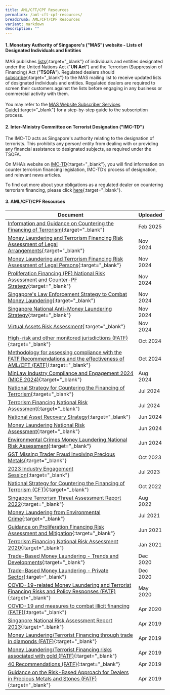 ```yaml
---
title: AML/CFT/CPF Resources
permalink: /aml-cft-cpf-resources/
breadcrumb: AML/CFT/CPF Resources
variant: markdown
description: ""
---
```

#### 1. Monetary Authority of Singapore's ("**MAS**") website - Lists of Designated Individuals and Entities

MAS publishes [lists](https://www.mas.gov.sg/regulation/anti-money-laundering/targeted-financial-sanctions/lists-of-designated-individuals-and-entities){:target="_blank"} of individuals and entities designated under the United Nations Act ("**UN Act**") and the Terrorism (Suppression of Financing) Act ("**TSOFA**"). Regulated dealers should [subscribe](https://www.mas.gov.sg/subscription-services){:target="_blank"} to the MAS mailing list to receive updated lists of designated individuals and entities. Regulated dealers are required to screen their customers against the lists before engaging in any business or commercial activity with them.<br><br>
You may refer to the [MAS Website Subscriber Services Guide](/images/MAS%20Website%20Subscriber%20Services%20Guide_20191105_V1Final.pdf){:target="_blank"} for a step-by-step guide to the subscription process.<br>

#### 2. Inter-Ministry Committee on Terrorist Designation ("**IMC-TD**")

The IMC-TD acts as Singapore's authority relating to the designation of terrorists. This prohibits any person/ entity from dealing with or providing any financial assistance to designated subjects, as required under the TSOFA.

On MHA’s website on [IMC-TD](https://www.mha.gov.sg/what-we-do/managing-security-threats/countering-the-financing-of-terrorism){:target="_blank"}, you will find information on counter terrorism financing legislation, IMC-TD’s process of designation, and relevant news articles.

To find out more about your obligations as a regulated dealer on countering terrorism financing, please click [here](/images/Measures%20relating%20to%20prevention%20of%20terrorism%20financing.pdf){:target="_blank"}.

#### 3. AML/CFT/CPF Resources

<style>
table th:first-of-type {
    width: 85%;
}
table th:nth-of-type(2) {
    width: 36%;
}
table th:nth-of-type(3) {
    width: 30%;
}
table th:nth-of-type(3) {
width: 30%;
}
</style>

| Document | Uploaded |
| --- | --- |
| [Information and Guidance on Countering the Financing of Terrorism](/files/information%20and%20guidance%20on%20countering%20the%20financing%20of%20terrorism.pdf){:target="_blank"}| Feb 2025 |
| [Money Laundering and Terrorism Financing Risk Assessment of Legal Arrangements](/files/Money_Laundering_and_Terrorism_Financing_Risk_Assessment_of_Legal_Arrangements.pdf){:target="_blank"} | Nov 2024 |
| [Money Laundering and Terrorism Financing Risk Assessment of Legal Persons](/files/Money_Laundering_and_Terrorism_Financing_Risk_Assessment_of_Legal_Persons.pdf){:target="_blank"} | Nov 2024 |
| [Proliferation Financing (PF) National Risk Assessment and Counter-PF Strategy](/files/Proliferation_Financing_National_Risk_Assessment_and_Counter_PF_Strategy.pdf){:target="_blank"} | Nov 2024 |
| [Singapore's Law Enforcement Strategy to Combat Money Laundering](/files/Singapore_Law_Enforcement_Strategy_to_Combat_Money_Laundering.pdf){:target="_blank"} | Nov 2024 |
| [Singapore National Anti-Money Laundering Strategy](/files/Singapore_National_Anti_Money_Laundering_Strategy.pdf){:target="_blank"} | Nov 2024 |
| [Virtual Assets Risk Assessment](/files/Virtual_Assets_Risk_Assessment.pdf){:target="_blank"} | Nov 2024 |
| [High-risk and other monitored jurisdictions (FATF)](https://www.fatf-gafi.org/en/countries/black-and-grey-lists.html){:target="_blank"} | Oct 2024 |
| [Methodology for assessing compliance with the FATF Recommendations and the effectiveness of AML/CFT (FATF)](https://www.fatf-gafi.org/en/publications/Mutualevaluations/Fatf-methodology.html){:target="_blank"} | Oct 2024 |
| [MinLaw Industry Compliance and Engagement 2024 (MICE 2024)](/files/MICE_2024.pdf){:target="_blank"} | Aug 2024 |
| [National Strategy for Countering the Financing of Terrorism](/files/National_Strategy_for_Countering_the_Financing_of_Terrorism_2024.pdf){:target="_blank"} | Jul 2024 |
| [Terrorism Financing National Risk Assessment](/files/Terrorism_Financing_National_Risk_Assessment_2024.pdf){:target="_blank"} | Jul 2024 |
| [National Asset Recovery Strategy](/files/National_Asset_Recovery_Strategy_2024.pdf){:target="_blank"} | Jun 2024 |
| [Money Laundering National Risk Assessment](/files/Money_Laundering_National_Risk_Assessment_2024.pdf){:target="_blank"} | Jun 2024 |
| [Environmental Crimes Money Laundering National Risk Assessment](/files/Env_Crimes_ML_NRA___Final.pdf){:target="_blank"} | Jun 2024 |
| [GST Missing Trader Fraud Involving Precious Metals](https://www.iras.gov.sg/who-we-are/what-we-do/annual-reports-and-publications/taxbytes-iras/gst/gst-missing-trader-fraud-involving-precious-metals){:target="_blank"} | Oct 2023 |
| [2023 Industry Engagement Session](/files/2023%20industry%20engagement%20session_20230510.pdf){:target="_blank"} | Jul 2023 |
| [National Strategy for Countering the Financing of Terrorism (CFT)](/files/National%20Strategy%20for%20Countering%20the%20Financing%20of%20Terrorism.pdf){:target="_blank"} | Oct 2022 |
| [Singapore Terrorism Threat Assessment Report 2022](https://www.mha.gov.sg/docs/default-source/default-document-library/singapore-terrorism-threat-assessment-report-2022.pdf){:target="_blank"} | Aug 2022 |
| [Money Laundering from Environmental Crime](https://www.fatf-gafi.org/media/fatf/documents/reports/Money-Laundering-from-Environmental-Crime.pdf){:target="_blank"} | Jul 2021 |
| [Guidance on Proliferation Financing Risk Assessment and Mitigation](https://www.fatf-gafi.org/media/fatf/documents/reports/Guidance-Proliferation-Financing-Risk-Assessment-Mitigation.pdf){:target="_blank"} | Jun 2021 |
| [Terrorism Financing National Risk  Assessment 2020](/images/Terrorism%20Financing%20National%20Risk%20Assessment%202020.pdf){:target="_blank"} | Jan 2021 |
| [Trade-Based Money Laundering - Trends and Developments](http://www.fatf-gafi.org/media/fatf/content/Trade-Based-Money-Laundering-Trends-and-Developments.pdf){:target="_blank"} | Dec 2020 |
| [Trade-Based Money Laundering - Private Sector](http://www.fatf-gafi.org/media/fatf/documents/Handout-Trade-Based-Money-Laundering-Private-Sector.pdf){:target="_blank"} | Dec 2020 |
| [COVID-19-related Money Laundering and Terrorist Financing Risks and Policy Responses (FATF)](https://www.fatf-gafi.org/media/fatf/documents/COVID-19-AML-CFT.pdf){:target="_blank"} | May 2020 |
| [COVID-19 and measures to combat illicit financing (FATF)](https://www.fatf-gafi.org/publications/fatfgeneral/documents/statement-covid-19.html){:target="_blank"} | Apr 2020 |
| [Singapore National Risk Assessment Report 2013](/images/Singapore%20NRA%20Report%202013_24032015.pdf){:target="_blank"} | Apr 2019 |
| [Money Laundering/Terrorist Financing through trade in diamonds (FATF)](https://www.fatf-gafi.org/media/fatf/documents/reports/ML-TF-through-trade-in-diamonds.pdf){:target="_blank"} | Apr 2019 |
| [Money Laundering/Terrorist Financing risks associated with gold (FATF)](https://www.fatf-gafi.org/content/dam/fatf-gafi/reports/ML-TF-risks-vulnerabilities-associated-with-gold.pdf){:target="_blank"} | Apr 2019 |
| [40 Recommendations (FATF)](http://www.fatf-gafi.org/publications/fatfrecommendations/documents/fatf-recommendations.html){:target="_blank"} | Apr 2019 |
| [Guidance on the Risk-Based Approach for Dealers in Precious Metals and Stones (FATF)](https://www.fatf-gafi.org/en/publications/Fatfrecommendations/Fatfguidanceontherisk-basedapproachfordealersinpreciousmetalsandstones.html){:target="_blank"} | Apr 2019 |


<br>
<style type="text/css">
.tg  {border-collapse:collapse;border-spacing:0;}
.tg td{font-family:Arial, sans-serif;font-size:14px;padding:10px 5px;border-style:solid;border-width:1px;overflow:hidden;word-break:normal;border-color:black;}
.tg th{font-family:Arial, sans-serif;font-size:14px;font-weight:normal;padding:10px 5px;border-style:solid;border-width:1px;overflow:hidden;word-break:normal;border-color:black;}
.tg .tg-xldj{border-color:inherit;text-align:left}
</style>
<table class="tg">
  <tbody><tr>
  </tr>
</tbody></table>